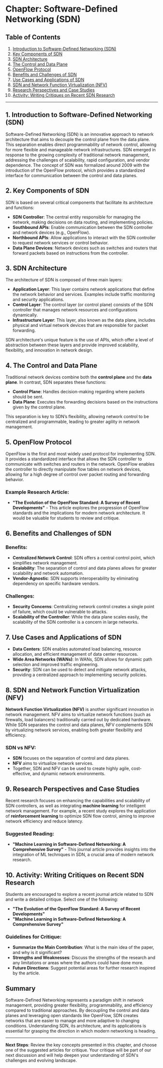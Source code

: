 # Chapter: Software-Defined Networking (SDN)

## Table of Contents

1. [Introduction to Software-Defined Networking (SDN)](#introduction-to-software-defined-networking-sdn)
2. [Key Components of SDN](#key-components-of-sdn)
3. [SDN Architecture](#sdn-architecture)
4. [The Control and Data Plane](#the-control-and-data-plane)
5. [OpenFlow Protocol](#openflow-protocol)
6. [Benefits and Challenges of SDN](#benefits-and-challenges-of-sdn)
7. [Use Cases and Applications of SDN](#use-cases-and-applications-of-sdn)
8. [SDN and Network Function Virtualization (NFV)](#sdn-and-network-function-virtualization-nfv)
9. [Research Perspectives and Case Studies](#research-perspectives-and-case-studies)
10. [Activity: Writing Critiques on Recent SDN Research](#activity-writing-critiques-on-recent-sdn-research)

---

## 1. Introduction to Software-Defined Networking (SDN)

Software-Defined Networking (SDN) is an innovative approach to network architecture that aims to decouple the control plane from the data plane. This separation enables direct programmability of network control, allowing for more flexible and manageable network infrastructures. SDN emerged in response to the growing complexity of traditional network management, addressing the challenges of scalability, rapid configuration, and vendor dependence. The concept of SDN was formalized around 2009 with the introduction of the OpenFlow protocol, which provides a standardized interface for communication between the control and data planes.

## 2. Key Components of SDN

SDN is based on several critical components that facilitate its architecture and functions:

- **SDN Controller**: The central entity responsible for managing the network, making decisions on data routing, and implementing policies.
- **Southbound APIs**: Enable communication between the SDN controller and network devices (e.g., OpenFlow).
- **Northbound APIs**: Allow applications to interact with the SDN controller to request network services or control behavior.
- **Data Plane Devices**: Network devices such as switches and routers that forward packets based on instructions from the controller.

## 3. SDN Architecture

The architecture of SDN is composed of three main layers:

- **Application Layer**: This layer contains network applications that define the network behavior and services. Examples include traffic monitoring and security applications.
- **Control Layer**: The control layer (or control plane) consists of the SDN controller that manages network resources and configurations dynamically.
- **Infrastructure Layer**: This layer, also known as the data plane, includes physical and virtual network devices that are responsible for packet forwarding.

SDN architecture's unique feature is the use of APIs, which offer a level of abstraction between these layers and provide improved scalability, flexibility, and innovation in network design.

## 4. The Control and Data Plane

Traditional network devices combine both the **control plane** and the **data plane**. In contrast, SDN separates these functions:

- **Control Plane**: Handles decision-making regarding where packets should be sent.
- **Data Plane**: Executes the forwarding decisions based on the instructions given by the control plane.

This separation is key to SDN’s flexibility, allowing network control to be centralized and programmable, leading to greater agility in network management.

## 5. OpenFlow Protocol

OpenFlow is the first and most widely used protocol for implementing SDN. It provides a standardized interface that allows the SDN controller to communicate with switches and routers in the network. OpenFlow enables the controller to directly manipulate flow tables on network devices, allowing for a high degree of control over packet routing and forwarding behavior.

### Example Research Article:
- **"The Evolution of the OpenFlow Standard: A Survey of Recent Developments"** - This article explores the progression of OpenFlow standards and the implications for modern network architecture. It would be valuable for students to review and critique.

## 6. Benefits and Challenges of SDN

### Benefits:
- **Centralized Network Control**: SDN offers a central control point, which simplifies network management.
- **Scalability**: The separation of control and data planes allows for greater scalability and network automation.
- **Vendor-Agnostic**: SDN supports interoperability by eliminating dependency on specific hardware vendors.

### Challenges:
- **Security Concerns**: Centralizing network control creates a single point of failure, which could be vulnerable to attacks.
- **Scalability of the Controller**: While the data plane scales easily, the scalability of the SDN controller is a concern in large networks.

## 7. Use Cases and Applications of SDN

- **Data Centers**: SDN enables automated load balancing, resource allocation, and efficient management of data center resources.
- **Wide Area Networks (WANs)**: In WANs, SDN allows for dynamic path selection and improved traffic engineering.
- **Security**: SDN can be used to detect and mitigate network attacks, providing a centralized approach to implementing security policies.

## 8. SDN and Network Function Virtualization (NFV)

**Network Function Virtualization (NFV)** is another significant innovation in network management. NFV aims to virtualize network functions (such as firewalls, load balancers) traditionally carried out by dedicated hardware. While SDN separates the control and data planes, NFV complements SDN by virtualizing network services, enabling both greater flexibility and efficiency.

### SDN vs NFV:
- **SDN** focuses on the separation of control and data planes.
- **NFV** aims to virtualize network services.
- Together, SDN and NFV can be used to create highly agile, cost-effective, and dynamic network environments.

## 9. Research Perspectives and Case Studies

Recent research focuses on enhancing the capabilities and scalability of SDN controllers, as well as integrating **machine learning** for intelligent network management. For example, a recent study explores the application of **reinforcement learning** to optimize SDN flow control, aiming to improve network efficiency and reduce latency.

### Suggested Reading:
- **"Machine Learning in Software-Defined Networking: A Comprehensive Survey"** - This journal article provides insights into the integration of ML techniques in SDN, a crucial area of modern network research.

## 10. Activity: Writing Critiques on Recent SDN Research

Students are encouraged to explore a recent journal article related to SDN and write a detailed critique. Select one of the following:

- **"The Evolution of the OpenFlow Standard: A Survey of Recent Developments"**
- **"Machine Learning in Software-Defined Networking: A Comprehensive Survey"**

### Guidelines for Critique:
- **Summarize the Main Contribution**: What is the main idea of the paper, and why is it significant?
- **Strengths and Weaknesses**: Discuss the strengths of the research and any limitations or areas where the authors could have done more.
- **Future Directions**: Suggest potential areas for further research inspired by the article.

## Summary

Software-Defined Networking represents a paradigm shift in network management, providing greater flexibility, programmability, and efficiency compared to traditional approaches. By decoupling the control and data planes and leveraging open standards like OpenFlow, SDN creates networks that are easier to manage and more adaptive to changing conditions. Understanding SDN, its architecture, and its applications is essential for grasping the direction in which modern networking is heading.

---

**Next Steps**: Review the key concepts presented in this chapter, and choose one of the suggested articles for critique. Your critique will be part of our next discussion and will help deepen your understanding of SDN's challenges and evolving landscape.
